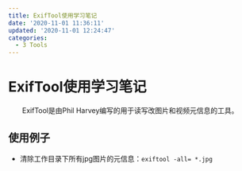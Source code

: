 ```yaml
---
title: ExifTool使用学习笔记
date: '2020-11-01 11:36:11'
updated: '2020-11-01 12:24:47'
categories:
  - 3 Tools
---
```

# ExifTool使用学习笔记


　　ExifTool是由Phil Harvey编写的用于读写改图片和视频元信息的工具。

## 使用例子

- 清除工作目录下所有jpg图片的元信息：`exiftool -all= *.jpg`
